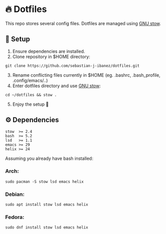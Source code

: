 # 🔥 Dotfiles
This repo stores several config files. Dotfiles are managed using [GNU stow](https://github.com/aspiers/stow/).

## 🔧 Setup
1. Ensure dependencies are installed.
2. Clone repository in $HOME directory:
```
git clone https://github.com/sebastian-j-ibanez/dotfiles.git
```
3. Rename conflicting files currently in $HOME (eg. .bashrc, .bash_profile, .config/emacs/..)
4. Enter dotfiles directory and use [GNU stow](https://github.com/aspiers/stow/):
```
cd ~/dotfiles && stow .
```
5. Enjoy the setup 🧉

## ⚙️ Dependencies
```
stow  >= 2.4
bash  >= 5.2
lsd   >= 1.1
emacs >= 29
helix >= 24
```

Assuming you already have bash installed:

### Arch:
```
sudo pacman -S stow lsd emacs helix
```

### Debian:
```
sudo apt install stow lsd emacs helix
```

### Fedora:
```
sudo dnf install stow lsd emacs helix
```
